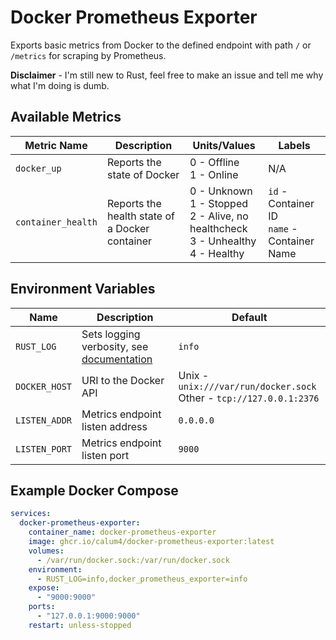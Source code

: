 # Docker Prometheus Exporter

Exports basic metrics from Docker to the defined endpoint with path `/` or `/metrics` for scraping by Prometheus.

**Disclaimer** - I'm still new to Rust, feel free to make an issue and tell me why what I'm doing is dumb.

## Available Metrics
| Metric Name        | Description                                    | Units/Values                                                                                | Labels                                          |
|--------------------|------------------------------------------------|---------------------------------------------------------------------------------------------|-------------------------------------------------|
| `docker_up`        | Reports the state of Docker                    | 0 - Offline<br/>1 - Online                                                                  | N/A                                             |
| `container_health` | Reports the health state of a Docker container | 0 - Unknown<br/>1 - Stopped<br/>2 - Alive, no healthcheck<br/>3 - Unhealthy<br/>4 - Healthy | `id` - Container ID<br/>`name` - Container Name |

## Environment Variables

| Name          | Description                                                                                                                                       | Default                                                                 |
|---------------|---------------------------------------------------------------------------------------------------------------------------------------------------|-------------------------------------------------------------------------|
| `RUST_LOG`    | Sets logging verbosity, see [documentation](https://docs.rs/tracing-subscriber/0.3.18/tracing_subscriber/filter/struct.EnvFilter.html#directives) | `info`                                                                  |
| `DOCKER_HOST` | URI to the Docker API                                                                                                                             | Unix - `unix:///var/run/docker.sock`<br/>Other - `tcp://127.0.0.1:2376` |
| `LISTEN_ADDR` | Metrics endpoint listen address                                                                                                                   | `0.0.0.0`                                                               |
| `LISTEN_PORT` | Metrics endpoint listen port                                                                                                                      | `9000`                                                                  |

## Example Docker Compose
```yaml
services:
  docker-prometheus-exporter:
    container_name: docker-prometheus-exporter
    image: ghcr.io/calum4/docker-prometheus-exporter:latest
    volumes:
      - /var/run/docker.sock:/var/run/docker.sock
    environment:
      - RUST_LOG=info,docker_prometheus_exporter=info
    expose:
      - "9000:9000"
    ports:
      - "127.0.0.1:9000:9000"
    restart: unless-stopped
```
